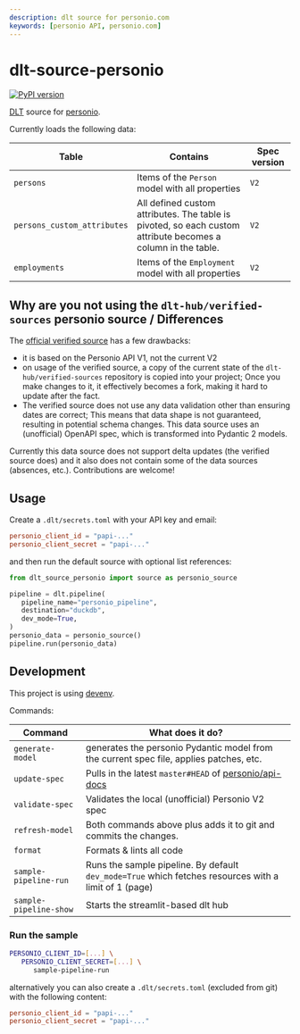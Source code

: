 ```yaml
---
description: dlt source for personio.com
keywords: [personio API, personio.com]
---
```


# dlt-source-personio

[![PyPI version](https://img.shields.io/pypi/v/dlt-source-personio)](https://pypi.org/project/dlt-source-personio/)

[DLT](https://dlthub.com/) source for [personio](https://www.personio.com/).

Currently loads the following data:

| Table | Contains | Spec version |
| -- | -- | -- |
| `persons` | Items of the `Person` model with all properties | `V2` |
| `persons_custom_attributes` | All defined custom attributes. The table is pivoted, so each custom attribute becomes a column in the table. | `V2` |
| `employments` | Items of the `Employment` model with all properties | `V2` |

## Why are you not using the `dlt-hub/verified-sources` personio source / Differences

The [official verified source](https://github.com/dlt-hub/verified-sources/tree/master/sources/personio)
has a few drawbacks:

- it is based on the Personio API V1, not the current V2
- on usage of the verified source, a copy of the current state of
  the `dlt-hub/verified-sources` repository is copied into your project;
  Once you make changes to it, it effectively becomes a fork,
  making it hard to update after the fact.
- The verified source does not use any data validation other than
  ensuring dates are correct; This means that data shape is not guaranteed,
  resulting in potential schema changes.
  This data source uses an (unofficial) OpenAPI spec, which is transformed
  into Pydantic 2 models.

Currently this data source does not support delta updates
(the verified source does) and it also does not contain some of the data
sources (absences, etc.). Contributions are welcome!

## Usage

Create a `.dlt/secrets.toml` with your API key and email:

```toml
personio_client_id = "papi-..."
personio_client_secret = "papi-..."
```

and then run the default source with optional list references:

```py
from dlt_source_personio import source as personio_source

pipeline = dlt.pipeline(
   pipeline_name="personio_pipeline",
   destination="duckdb",
   dev_mode=True,
)
personio_data = personio_source()
pipeline.run(personio_data)
```

## Development

This project is using [devenv](https://devenv.sh/).

Commands:

| Command | What does it do? |
| -- | -- |
| `generate-model` | generates the personio Pydantic model from the current spec file, applies patches, etc. |
| `update-spec` | Pulls in the latest `master#HEAD` of [personio/api-docs](https://github.com/personio/api-docs) |
| `validate-spec` | Validates the local (unofficial) Personio V2 spec |
| `refresh-model` | Both commands above plus adds it to git and commits the changes. |
| `format` | Formats & lints all code |
| `sample-pipeline-run` | Runs the sample pipeline. By default `dev_mode=True` which fetches resources with a limit of 1 (page) |
| `sample-pipeline-show` | Starts the streamlit-based dlt hub |

### Run the sample

```sh
PERSONIO_CLIENT_ID=[...] \
   PERSONIO_CLIENT_SECRET=[...] \
      sample-pipeline-run
```

alternatively you can also create a `.dlt/secrets.toml`
(excluded from git) with the following content:

```toml
personio_client_id = "papi-..."
personio_client_secret = "papi-..."
```
